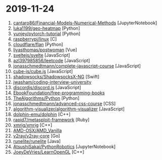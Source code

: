 # 2019-11-24

1. [cantaro86/Financial-Models-Numerical-Methods](https://github.com/cantaro86/Financial-Models-Numerical-Methods "Collection of notebooks about quantitative finance, with interactive python code.") [JupyterNotebook]
2. [luka1199/geo-heatmap](https://github.com/luka1199/geo-heatmap "🗺 A script that generates an interactive geo heatmap from your google location data") [Python]
3. [yunjey/pytorch-tutorial](https://github.com/yunjey/pytorch-tutorial "PyTorch Tutorial for Deep Learning Researchers") [Python]
4. [raspberrypi/linux](https://github.com/raspberrypi/linux "Kernel source tree for Raspberry Pi Foundation-provided kernel builds. Issues unrelated to the linux kernel should be posted on the community forum at https://www.raspberrypi.org/forum") [C]
5. [cloudflare/flan](https://github.com/cloudflare/flan "A pretty sweet vulnerability scanner") [Python]
6. [liyasthomas/postwoman](https://github.com/liyasthomas/postwoman "👽 API request builder - A free, fast, and beautiful alternative to Postman https://postwoman.io 🔥") [Vue]
7. [sveltejs/svelte](https://github.com/sveltejs/svelte "Cybernetically enhanced web apps") [JavaScript]
8. [azl397985856/leetcode](https://github.com/azl397985856/leetcode "LeetCode Solutions: A Record of My Problem Solving Journey.( leetcode题解，记录自己的leetcode解题之路。)") [JavaScript]
9. [jonasschmedtmann/complete-javascript-course](https://github.com/jonasschmedtmann/complete-javascript-course "Starter files, final projects and FAQ for my Complete JavaScript course") [JavaScript]
10. [cube-js/cube.js](https://github.com/cube-js/cube.js "📊 Cube.js - Open Source Analytics Framework") [JavaScript]
11. [shadowsocks/ShadowsocksX-NG](https://github.com/shadowsocks/ShadowsocksX-NG "Next Generation of ShadowsocksX") [Swift]
12. [jwasham/coding-interview-university](https://github.com/jwasham/coding-interview-university "A complete computer science study plan to become a software engineer.") 
13. [discordjs/discord.js](https://github.com/discordjs/discord.js "A powerful JavaScript library for interacting with the Discord API") [JavaScript]
14. [EbookFoundation/free-programming-books](https://github.com/EbookFoundation/free-programming-books "📚 Freely available programming books") 
15. [TheAlgorithms/Python](https://github.com/TheAlgorithms/Python "All Algorithms implemented in Python") [Python]
16. [jonasschmedtmann/advanced-css-course](https://github.com/jonasschmedtmann/advanced-css-course "Starter files, final projects and FAQ for my Advanced CSS course") [CSS]
17. [algorithm-visualizer/algorithm-visualizer](https://github.com/algorithm-visualizer/algorithm-visualizer "🎆Interactive Online Platform that Visualizes Algorithms from Code") [JavaScript]
18. [dolphin-emu/dolphin](https://github.com/dolphin-emu/dolphin "Dolphin is a GameCube / Wii emulator, allowing you to play games for these two platforms on PC with improvements.") [C++]
19. [rapid7/metasploit-framework](https://github.com/rapid7/metasploit-framework "Metasploit Framework") [Ruby]
20. [xmrig/xmrig](https://github.com/xmrig/xmrig "RandomX, CryptoNight and Argon2 CPU miner") [C++]
21. [AMD-OSX/AMD_Vanilla](https://github.com/AMD-OSX/AMD_Vanilla "Native AMD macOS via Clover & OpenCore") 
22. [v2ray/v2ray-core](https://github.com/v2ray/v2ray-core "A platform for building proxies to bypass network restrictions.") [Go]
23. [runelite/runelite](https://github.com/runelite/runelite "Open source Old School RuneScape client") [Java]
24. [AtsushiSakai/PythonRobotics](https://github.com/AtsushiSakai/PythonRobotics "Python sample codes for robotics algorithms.") [JupyterNotebook]
25. [JoeyDeVries/LearnOpenGL](https://github.com/JoeyDeVries/LearnOpenGL "Code repository of all OpenGL tutorials found at https://learnopengl.com") [C++]
